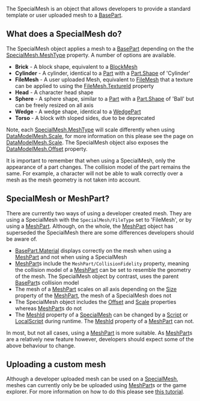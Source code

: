 The SpecialMesh is an object that allows developers to provide a standard template or user uploaded mesh to a [BasePart](https://developer.roblox.com/en-us/api-reference/class/BasePart).

What does a SpecialMesh do?
---------------------------

The SpecialMesh object applies a mesh to a [BasePart](https://developer.roblox.com/en-us/api-reference/class/BasePart) depending on the the [SpecialMesh.MeshType](https://developer.roblox.com/en-us/api-reference/property/SpecialMesh/MeshType) property. A number of options are available.

*   **Brick** - A block shape, equivalent to a [BlockMesh](https://developer.roblox.com/en-us/api-reference/class/BlockMesh)
*   **Cylinder** - A cylinder, identical to a [Part](https://developer.roblox.com/en-us/api-reference/class/Part) with a [Part.Shape](https://developer.roblox.com/en-us/api-reference/property/Part/Shape) of 'Cylinder'
*   **FileMesh** - A user uploaded Mesh, equivalent to [FileMesh](https://developer.roblox.com/en-us/api-reference/class/FileMesh) that a texture can be applied to using the [FileMesh.TextureId](https://developer.roblox.com/en-us/api-reference/property/FileMesh/TextureId) property
*   **Head** - A character head shape
*   **Sphere** - A sphere shape, similar to a [Part](https://developer.roblox.com/en-us/api-reference/class/Part) with a [Part.Shape](https://developer.roblox.com/en-us/api-reference/property/Part/Shape) of 'Ball' but can be freely resized on all axis
*   **Wedge** - A wedge shape, identical to a [WedgePart](https://developer.roblox.com/en-us/api-reference/class/WedgePart)
*   **Torso** - A block with sloped sides, due to be deprecated

Note, each [SpecialMesh.MeshType](https://developer.roblox.com/en-us/api-reference/property/SpecialMesh/MeshType) will scale differently when using [DataModelMesh.Scale](https://developer.roblox.com/en-us/api-reference/property/DataModelMesh/Scale), for more information on this please see the page on [DataModelMesh.Scale](https://developer.roblox.com/en-us/api-reference/property/DataModelMesh/Scale). The SpecialMesh object also exposes the [DataModelMesh.Offset](https://developer.roblox.com/en-us/api-reference/property/DataModelMesh/Offset) property.

It is important to remember that when using a SpecialMesh, only the appearance of a part changes. The collision model of the part remains the same. For example, a character will not be able to walk correctly over a mesh as the mesh geometry is not taken into account.

SpecialMesh or MeshPart?
------------------------

There are currently two ways of using a developer created mesh. They are using a SpecialMesh with the `SpecialMesh/FileType` set to 'FileMesh', or by using a [MeshPart](https://developer.roblox.com/en-us/api-reference/class/MeshPart). Although, on the whole, the [MeshPart](https://developer.roblox.com/en-us/api-reference/class/MeshPart) object has superseded the SpecialMesh there are some differences developers should be aware of.

*   [BasePart.Material](https://developer.roblox.com/en-us/api-reference/property/BasePart/Material) displays correctly on the mesh when using a [MeshPart](https://developer.roblox.com/en-us/api-reference/class/MeshPart) and not when using a SpecialMesh
*   [MeshPart](https://developer.roblox.com/en-us/api-reference/class/MeshPart)s include the `MeshPart/CollisionFidelity` property, meaning the collision model of a [MeshPart](https://developer.roblox.com/en-us/api-reference/class/MeshPart) can be set to resemble the geometry of the mesh. The SpecialMesh object by contrast, uses the parent [BasePart](https://developer.roblox.com/en-us/api-reference/class/BasePart)s collision model
*   The mesh of a [MeshPart](https://developer.roblox.com/en-us/api-reference/class/MeshPart) scales on all axis depending on the [Size](https://developer.roblox.com/en-us/api-reference/property/BasePart/Size) property of the [MeshPart](https://developer.roblox.com/en-us/api-reference/class/MeshPart), the mesh of a SpecialMesh does not
*   The SpecialMesh object includes the [Offset](https://developer.roblox.com/en-us/api-reference/property/DataModelMesh/Offset) and [Scale](https://developer.roblox.com/en-us/api-reference/property/DataModelMesh/Scale) properties whereas [MeshPart](https://developer.roblox.com/en-us/api-reference/class/MeshPart)s do not
*   The [MeshId](https://developer.roblox.com/en-us/api-reference/property/FileMesh/MeshId) property of a [SpecialMesh](https://developer.roblox.com/en-us/api-reference/class/SpecialMesh) can be changed by a [Script](https://developer.roblox.com/en-us/api-reference/class/Script) or [LocalScript](https://developer.roblox.com/en-us/api-reference/class/LocalScript) during runtime. The [MeshId](https://developer.roblox.com/en-us/api-reference/property/MeshPart/MeshId) property of a [MeshPart](https://developer.roblox.com/en-us/api-reference/class/MeshPart) can not.

In most, but not all cases, using a [MeshPart](https://developer.roblox.com/en-us/api-reference/class/MeshPart) is more suitable. As [MeshPart](https://developer.roblox.com/en-us/api-reference/class/MeshPart)s are a relatively new feature however, developers should expect some of the above behaviour to change.

Uploading a custom mesh
-----------------------

Although a developer uploaded mesh can be used on a [SpecialMesh](https://developer.roblox.com/en-us/api-reference/class/SpecialMesh), meshes can currently only be be uploaded using [MeshPart](https://developer.roblox.com/en-us/api-reference/class/MeshPart)s or the game explorer. For more information on how to do this please see [this tutorial](https://developer.roblox.com/en-us/articles/Mesh-Parts).
